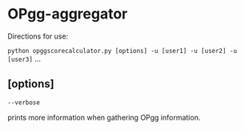 # OPgg-aggregator

Directions for use:


`python opggscorecalculator.py [options] -u [user1] -u [user2] -u [user3]` ...

## [options]

`--verbose`

prints more information when gathering OPgg information.
